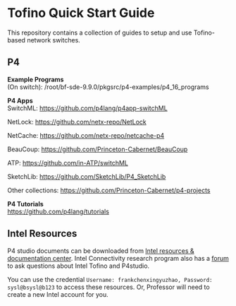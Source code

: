 # Tofino Quick Start Guide

This repository contains a collection of guides to setup and use Tofino-based network switches. 

## P4 

**Example Programs**<br>
(On switch): /root/bf-sde-9.9.0/pkgsrc/p4-examples/p4_16_programs

**P4 Apps**<br>
SwitchML: https://github.com/p4lang/p4app-switchML

NetLock: https://github.com/netx-repo/NetLock

NetCache: https://github.com/netx-repo/netcache-p4

BeauCoup: https://github.com/Princeton-Cabernet/BeauCoup

ATP: https://github.com/in-ATP/switchML

SketchLib: https://github.com/SketchLib/P4_SketchLib

Other collections: https://github.com/Princeton-Cabernet/p4-projects


**P4 Tutorials**<br>
https://github.com/p4lang/tutorials

## Intel Resources
P4 studio documents can be downloaded from [Intel resources & documentation center](https://www.intel.com/content/www/us/en/secure/confidential/collections/connectivity-research-program/p4-suite/p4-studio.html?s=New). Intel Connectivity research program also has a [forum](https://community.intel.com/t5/Intel-Connectivity-Research/bd-p/connectivity-research-programforum-board) to ask questions about Intel Tofino and P4studio. 


You can use the credential `Username: frankchenxingyuzhao, Password: sysl@bsysl@b123` to access these resources. Or, Professor will need to create a new Intel account for you. 